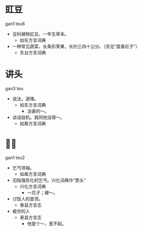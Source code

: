 # 豇豆
gan1 teu6
+ 豆科植物豇豆，一年生草本。
  * 如东方言词典
+ 一种常见蔬菜，长条形荚果，长约三四十公分。（另见“盘香豇子”）
  * 东台方言词典

# 讲头
gan3 teu
+ 说法，道理。
  * 如东方言词典
    - 没甚的～。
+ 谈话投机。我同他没得～。
  * 如皋方言词典

# 𠵹头
gan1 teu2
+ 乞丐领袖。
  * 如皋方言词典
+ 旧指强告化的乞丐。兴化词典作“罡头”
  * 兴化方言词典
    - ～花子；硬～。
+ 讨饭人的首领。
  * 泰县方言志
+ 极穷的人
  * 泰县方言志
    - 他是个～，惹不起。
